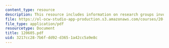 ```yaml
---
content_type: resource
description: This resource includes information on research groups involved in biomaterials.
file: https://ol-ocw-studio-app-production.s3.amazonaws.com/courses/20-442-molecular-structure-of-biological-materials-be-442-fall-2005/3217cc287b6fdd92d3651a42cc5a9e8c_120605.pdf
file_type: application/pdf
resourcetype: Document
title: 120605.pdf
uid: 3217cc28-7b6f-dd92-d365-1a42cc5a9e8c
---
```

